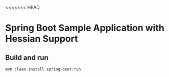 <<<<<<< HEAD
# Spring Boot Sample Application with Hessian Support

## Build and run

    mvn clean install spring-boot:run
